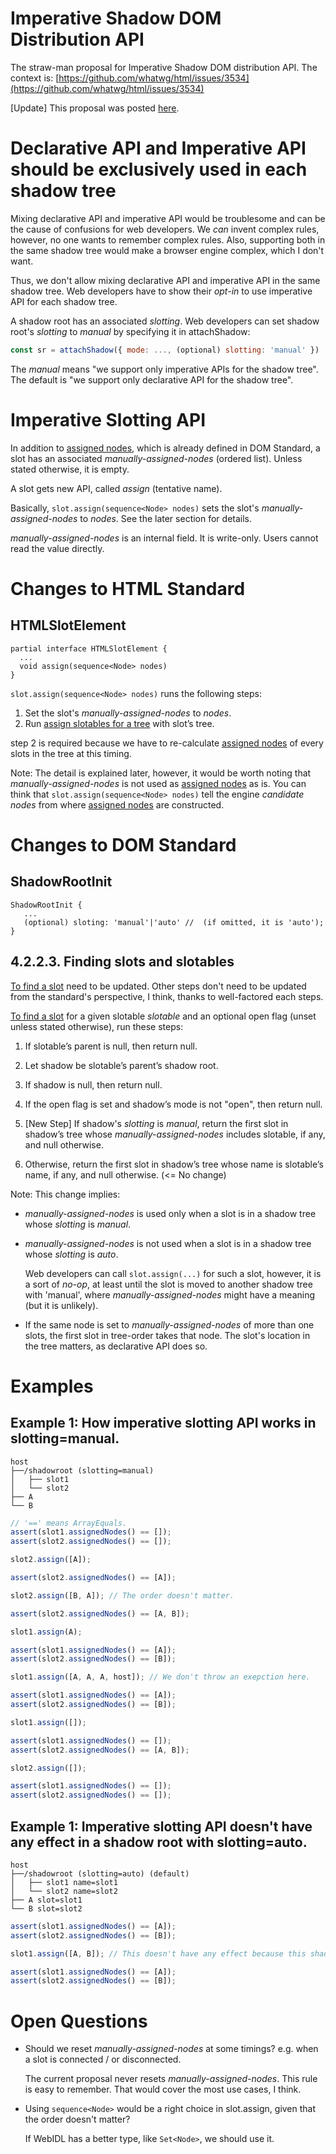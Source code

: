 # Imperative Shadow DOM Distribution API

<!--
date = "2018-03-08"
-->

The straw-man proposal for Imperative Shadow DOM distribution API. The context
is:
[https://github.com/whatwg/html/issues/3534](https://github.com/whatwg/html/issues/3534)

[Update] This proposal was posted
[here](https://github.com/w3c/webcomponents/blob/gh-pages/proposals/Imperative-Shadow-DOM-Distribution-API.md).

# Declarative API and Imperative API should be exclusively used in each shadow tree

Mixing declarative API and imperative API would be troublesome and can be the
cause of confusions for web developers. We _can_ invent complex rules, however,
no one wants to remember complex rules. Also, supporting both in the same shadow
tree would make a browser engine complex, which I don't want.

Thus, we don't allow mixing declarative API and imperative API in the same
shadow tree. Web developers have to show their _opt-in_ to use imperative API
for each shadow tree.

A shadow root has an associated _slotting_. Web developers can set shadow root's
_slotting_ to _manual_ by specifying it in attachShadow:

```js
const sr = attachShadow({ mode: ..., (optional) slotting: 'manual' })
```

The _manual_ means "we support only imperative APIs for the shadow tree". The
default is "we support only declarative API for the shadow tree".

# Imperative Slotting API

In addition to [assigned nodes], which is already defined in DOM Standard, a
slot has an associated _manually-assigned-nodes_ (ordered list). Unless stated
otherwise, it is empty.

[assigned nodes]: https://dom.spec.whatwg.org/#slot-assigned-nodes

A slot gets new API, called _assign_ (tentative name).

Basically, `slot.assign(sequence<Node> nodes)` sets the slot's
_manually-assigned-nodes_ to _nodes_. See the later section for details.

_manually-assigned-nodes_ is an internal field. It is write-only. Users cannot
read the value directly.

# Changes to HTML Standard

## HTMLSlotElement

```
partial interface HTMLSlotElement {
  ...
  void assign(sequence<Node> nodes)
}
```

`slot.assign(sequence<Node> nodes)` runs the following steps:

1.  Set the slot's _manually-assigned-nodes_ to _nodes_.
2.  Run [assign slotables for a tree] with slot’s tree.

step 2 is required because we have to re-calculate [assigned nodes] of every
slots in the tree at this timing.

Note: The detail is explained later, however, it would be worth noting that
_manually-assigned-nodes_ is not used as [assigned nodes] as is. You can think
that `slot.assign(sequence<Node> nodes)` tell the engine _candidate nodes_ from
where [assigned nodes] are constructed.

[assign slotables for a tree]:
  https://dom.spec.whatwg.org/#assign-slotables-for-a-tree

# Changes to DOM Standard

## ShadowRootInit

```
ShadowRootInit {
   ...
   (optional) sloting: 'manual'|'auto' //  (if omitted, it is 'auto');
}
```

## 4.2.2.3. Finding slots and slotables

[To find a slot] need to be updated. Other steps don't need to be updated from
the standard's perspective, I think, thanks to well-factored each steps.

[To find a slot] for a given slotable _slotable_ and an optional open flag
(unset unless stated otherwise), run these steps:

1.  If slotable’s parent is null, then return null.

2.  Let shadow be slotable’s parent’s shadow root.

3.  If shadow is null, then return null.

4.  If the open flag is set and shadow’s mode is not "open", then return null.

5.  [New Step] If shadow's _slotting_ is _manual_, return the first slot in
    shadow’s tree whose _manually-assigned-nodes_ includes slotable, if any, and
    null otherwise.

6.  Otherwise, return the first slot in shadow’s tree whose name is slotable’s
    name, if any, and null otherwise. (<= No change)

Note: This change implies:

- _manually-assigned-nodes_ is used only when a slot is in a shadow tree whose
  _slotting_ is _manual_.
- _manually-assigned-nodes_ is not used when a slot is in a shadow tree whose
  _slotting_ is _auto_.

  Web developers can call `slot.assign(...)` for such a slot, however, it is a
  sort of _no-op_, at least until the slot is moved to another shadow tree with
  'manual', where _manually-assigned-nodes_ might have a meaning (but it is
  unlikely).

- If the same node is set to _manually-assigned-nodes_ of more than one slots,
  the first slot in tree-order takes that node. The slot's location in the tree
  matters, as declarative API does so.

[to find a slot]: https://dom.spec.whatwg.org/#find-a-slot

# Examples

## Example 1: How imperative slotting API works in slotting=manual.

```text
host
├──/shadowroot (slotting=manual)
│   ├── slot1
│   └── slot2
├── A
└── B
```

```javascript
// '==' means ArrayEquals.
assert(slot1.assignedNodes() == []);
assert(slot2.assignedNodes() == []);

slot2.assign([A]);

assert(slot2.assignedNodes() == [A]);

slot2.assign([B, A]); // The order doesn't matter.

assert(slot2.assignedNodes() == [A, B]);

slot1.assign(A);

assert(slot1.assignedNodes() == [A]);
assert(slot2.assignedNodes() == [B]);

slot1.assign([A, A, A, host]); // We don't throw an exepction here.

assert(slot1.assignedNodes() == [A]);
assert(slot2.assignedNodes() == [B]);

slot1.assign([]);

assert(slot1.assignedNodes() == []);
assert(slot2.assignedNodes() == [A, B]);

slot2.assign([]);

assert(slot1.assignedNodes() == []);
assert(slot2.assignedNodes() == []);
```

## Example 1: Imperative slotting API doesn't have any effect in a shadow root with slotting=auto.

```text
host
├──/shadowroot (slotting=auto) (default)
│   ├── slot1 name=slot1
│   └── slot2 name=slot2
├── A slot=slot1
└── B slot=slot2
```

```javascript
assert(slot1.assignedNodes() == [A]);
assert(slot2.assignedNodes() == [B]);

slot1.assign([A, B]); // This doesn't have any effect because this shadow tree's slotting is auto

assert(slot1.assignedNodes() == [A]);
assert(slot2.assignedNodes() == [B]);
```

# Open Questions

- Should we reset _manually-assigned-nodes_ at some timings? e.g. when a slot is
  connected / or disconnected.

  The current proposal never resets _manually-assigned-nodes_. This rule is easy
  to remember. That would cover the most use cases, I think.

- Using `sequence<Node>` would be a right choice in slot.assign, given that the
  order doesn't matter?

  If WebIDL has a better type, like `Set<Node>`, we should use it.
